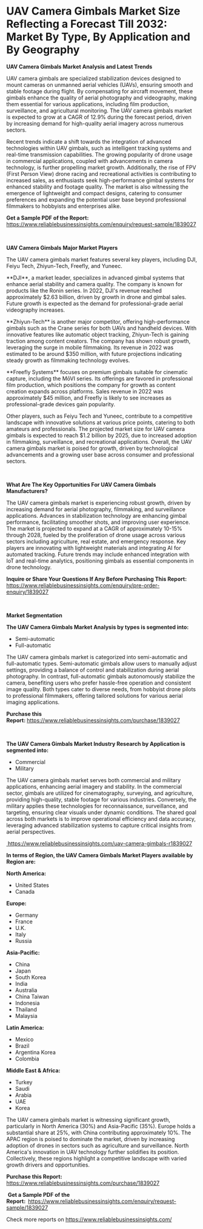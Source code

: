 <p><h1>UAV Camera Gimbals Market Size Reflecting a Forecast Till 2032: Market By Type, By Application and By Geography</h1></p><p><strong>UAV Camera Gimbals Market Analysis and Latest Trends</strong></p>
<p><p>UAV camera gimbals are specialized stabilization devices designed to mount cameras on unmanned aerial vehicles (UAVs), ensuring smooth and stable footage during flight. By compensating for aircraft movement, these gimbals enhance the quality of aerial photography and videography, making them essential for various applications, including film production, surveillance, and agricultural monitoring. The UAV camera gimbals market is expected to grow at a CAGR of 12.9% during the forecast period, driven by increasing demand for high-quality aerial imagery across numerous sectors.</p><p>Recent trends indicate a shift towards the integration of advanced technologies within UAV gimbals, such as intelligent tracking systems and real-time transmission capabilities. The growing popularity of drone usage in commercial applications, coupled with advancements in camera technology, is further propelling market growth. Additionally, the rise of FPV (First Person View) drone racing and recreational activities is contributing to increased sales, as enthusiasts seek high-performance gimbal systems for enhanced stability and footage quality. The market is also witnessing the emergence of lightweight and compact designs, catering to consumer preferences and expanding the potential user base beyond professional filmmakers to hobbyists and enterprises alike.</p></p>
<p><strong>Get a Sample PDF of the Report:&nbsp;</strong> <a href="https://www.reliablebusinessinsights.com/enquiry/request-sample/1839027?utm_campaign=2302&utm_medium=2&utm_source=Github&utm_content=ia&utm_term=12042025&utm_id=uav-camera-gimbals">https://www.reliablebusinessinsights.com/enquiry/request-sample/1839027</a></p>
<p>&nbsp;</p>
<p><strong>UAV Camera Gimbals Major Market Players</strong></p>
<p><p>The UAV camera gimbals market features several key players, including DJI, Feiyu Tech, Zhiyun-Tech, Freefly, and Yuneec. </p><p>**DJI**, a market leader, specializes in advanced gimbal systems that enhance aerial stability and camera quality. The company is known for products like the Ronin series. In 2022, DJI's revenue reached approximately $2.63 billion, driven by growth in drone and gimbal sales. Future growth is expected as the demand for professional-grade aerial videography increases.</p><p>**Zhiyun-Tech** is another major competitor, offering high-performance gimbals such as the Crane series for both UAVs and handheld devices. With innovative features like automatic object tracking, Zhiyun-Tech is gaining traction among content creators. The company has shown robust growth, leveraging the surge in mobile filmmaking. Its revenue in 2022 was estimated to be around $350 million, with future projections indicating steady growth as filmmaking technology evolves.</p><p>**Freefly Systems** focuses on premium gimbals suitable for cinematic capture, including the MōVI series. Its offerings are favored in professional film production, which positions the company for growth as content creation expands across platforms. Sales revenue in 2022 was approximately $45 million, and Freefly is likely to see increases as professional-grade devices gain popularity.</p><p>Other players, such as Feiyu Tech and Yuneec, contribute to a competitive landscape with innovative solutions at various price points, catering to both amateurs and professionals. The projected market size for UAV camera gimbals is expected to reach $1.2 billion by 2025, due to increased adoption in filmmaking, surveillance, and recreational applications. Overall, the UAV camera gimbals market is poised for growth, driven by technological advancements and a growing user base across consumer and professional sectors.</p></p>
<p>&nbsp;</p>
<p><strong>What Are The Key Opportunities For UAV Camera Gimbals Manufacturers?</strong></p>
<p><p>The UAV camera gimbals market is experiencing robust growth, driven by increasing demand for aerial photography, filmmaking, and surveillance applications. Advances in stabilization technology are enhancing gimbal performance, facilitating smoother shots, and improving user experience. The market is projected to expand at a CAGR of approximately 10-15% through 2028, fueled by the proliferation of drone usage across various sectors including agriculture, real estate, and emergency response. Key players are innovating with lightweight materials and integrating AI for automated tracking. Future trends may include enhanced integration with IoT and real-time analytics, positioning gimbals as essential components in drone technology.</p></p>
<p><strong>Inquire or Share Your Questions If Any Before Purchasing This Report:</strong> <a href="https://www.reliablebusinessinsights.com/enquiry/pre-order-enquiry/1839027?utm_campaign=2302&utm_medium=2&utm_source=Github&utm_content=ia&utm_term=12042025&utm_id=uav-camera-gimbals">https://www.reliablebusinessinsights.com/enquiry/pre-order-enquiry/1839027</a></p>
<p>&nbsp;</p>
<p><strong>Market Segmentation</strong></p>
<p><strong>The UAV Camera Gimbals Market Analysis by types is segmented into:</strong></p>
<p><ul><li>Semi-automatic</li><li>Full-automatic</li></ul></p>
<p><p>The UAV camera gimbals market is categorized into semi-automatic and full-automatic types. Semi-automatic gimbals allow users to manually adjust settings, providing a balance of control and stabilization during aerial photography. In contrast, full-automatic gimbals autonomously stabilize the camera, benefiting users who prefer hassle-free operation and consistent image quality. Both types cater to diverse needs, from hobbyist drone pilots to professional filmmakers, offering tailored solutions for various aerial imaging applications.</p></p>
<p><strong>Purchase this Report:&nbsp;</strong><a href="https://www.reliablebusinessinsights.com/purchase/1839027?utm_campaign=2302&utm_medium=2&utm_source=Github&utm_content=ia&utm_term=12042025&utm_id=uav-camera-gimbals">https://www.reliablebusinessinsights.com/purchase/1839027</a></p>
<p>&nbsp;</p>
<p><strong>The UAV Camera Gimbals Market Industry Research by Application is segmented into:</strong></p>
<p><ul><li>Commercial</li><li>Military</li></ul></p>
<p><p>The UAV camera gimbals market serves both commercial and military applications, enhancing aerial imagery and stability. In the commercial sector, gimbals are utilized for cinematography, surveying, and agriculture, providing high-quality, stable footage for various industries. Conversely, the military applies these technologies for reconnaissance, surveillance, and targeting, ensuring clear visuals under dynamic conditions. The shared goal across both markets is to improve operational efficiency and data accuracy, leveraging advanced stabilization systems to capture critical insights from aerial perspectives.</p></p>
<p><a href="https://www.reliablebusinessinsights.com/uav-camera-gimbals-r1839027?utm_campaign=2302&utm_medium=2&utm_source=Github&utm_content=ia&utm_term=12042025&utm_id=uav-camera-gimbals">&nbsp;https://www.reliablebusinessinsights.com/uav-camera-gimbals-r1839027</a></p>
<p><strong>In terms of Region, the UAV Camera Gimbals Market Players available by Region are:</strong></p>
<p>
    <p> <strong> North America: </strong>
        <ul>
            <li>United States</li>
            <li>Canada</li>
        </ul>
        </p> 
    <p> <strong> Europe: </strong>
        <ul>
            <li>Germany</li>
            <li>France</li>
            <li>U.K.</li>
            <li>Italy</li>
            <li>Russia</li>
        </ul>
        </p> 
    <p> <strong> Asia-Pacific: </strong>
        <ul>
            <li>China</li>
            <li>Japan</li>
            <li>South Korea</li>
            <li>India</li>
            <li>Australia</li>
            <li>China Taiwan</li>
            <li>Indonesia</li>
            <li>Thailand</li>
            <li>Malaysia</li>
        </ul>
        </p> 
    <p> <strong> Latin America: </strong>
        <ul>
            <li>Mexico</li>
            <li>Brazil</li>
            <li>Argentina Korea</li>
            <li>Colombia</li>
        </ul>
        </p> 
    <p> <strong> Middle East & Africa: </strong>
        <ul>
            <li>Turkey</li>
            <li>Saudi</li>
            <li>Arabia</li>
            <li>UAE</li>
            <li>Korea</li>
        </ul>
    </p>
    </p>
<p><p>The UAV camera gimbals market is witnessing significant growth, particularly in North America (30%) and Asia-Pacific (35%). Europe holds a substantial share at 25%, with China contributing approximately 10%. The APAC region is poised to dominate the market, driven by increasing adoption of drones in sectors such as agriculture and surveillance. North America's innovation in UAV technology further solidifies its position. Collectively, these regions highlight a competitive landscape with varied growth drivers and opportunities.</p></p>
<p><strong>Purchase this Report: </strong><a href="https://www.reliablebusinessinsights.com/purchase/1839027?utm_campaign=2302&utm_medium=2&utm_source=Github&utm_content=ia&utm_term=12042025&utm_id=uav-camera-gimbals">https://www.reliablebusinessinsights.com/purchase/1839027</a></p>
<p>&nbsp;<strong>Get a Sample PDF of the Report:&nbsp;&nbsp;</strong><a href="https://www.reliablebusinessinsights.com/enquiry/request-sample/1839027?utm_campaign=2302&utm_medium=2&utm_source=Github&utm_content=ia&utm_term=12042025&utm_id=uav-camera-gimbals">https://www.reliablebusinessinsights.com/enquiry/request-sample/1839027</a></p>
<p><strong></strong></p>
<p>Check more reports on <a href="https://www.reliablebusinessinsights.com/?utm_campaign=2302&utm_medium=2&utm_source=Github&utm_content=ia&utm_term=12042025&utm_id=uav-camera-gimbals">https://www.reliablebusinessinsights.com/</a></p>